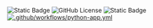 ![Static Badge](https://img.shields.io/badge/language-Python-yellow)
![GitHub License](https://img.shields.io/github/license/CSC510-Do-Lorenc-McDavitt/HW1)
![Static Badge](https://img.shields.io/badge/platform-Linux-orange)
[![.github/workflows/python-app.yml](https://github.com/CSC510-Do-Lorenc-McDavitt/HW1/actions/workflows/tests/badge.svg)](https://github.com/CSC510-Do-Lorenc-McDavitt/HW1/actions/workflows/python-app.yml)
